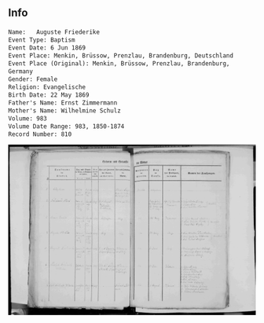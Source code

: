 ## Info

    Name:	Auguste Friederike
    Event Type:	Baptism
    Event Date:	6 Jun 1869
    Event Place: Menkin, Brüssow, Prenzlau, Brandenburg, Deutschland
    Event Place (Original):	Menkin, Brüssow, Prenzlau, Brandenburg, Germany
    Gender:	Female
    Religion: Evangelische
    Birth Date:	22 May 1869
    Father's Name: Ernst Zimmermann
    Mother's Name: Wilhelmine Schulz
    Volume:	983
    Volume Date Range: 983, 1850-1874
    Record Number: 810

![image](./1869%20Auguste%20Friederike%20baptism.jpg)
